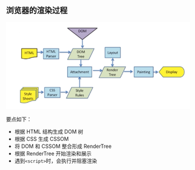 ## 浏览器的渲染过程

![](./1.png)


要点如下：

* 根据 HTML 结构生成 DOM 树
* 根据 CSS 生成 CSSOM
* 将 DOM 和 CSSOM 整合形成 RenderTree
* 根据 RenderTree 开始渲染和展示
* 遇到`<script>`时，会执行并阻塞渲染